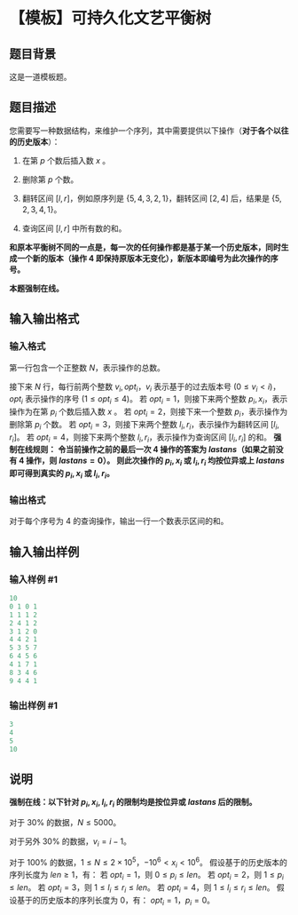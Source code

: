 # 【模板】可持久化文艺平衡树

## 题目背景

这是一道模板题。

## 题目描述

您需要写一种数据结构，来维护一个序列，其中需要提供以下操作（**对于各个以往的历史版本**）：

1. 在第 $p$ 个数后插入数 $x$ 。

2. 删除第 $p$ 个数。

3. 翻转区间 $[l,r]$，例如原序列是 $\{5,4,3,2,1\}$，翻转区间 $[2,4]$ 后，结果是 $\{5,2,3,4,1\}$。

4. 查询区间 $[l,r]$ 中所有数的和。

**和原本平衡树不同的一点是，每一次的任何操作都是基于某一个历史版本，同时生成一个新的版本（操作 $4$ 即保持原版本无变化），新版本即编号为此次操作的序号。**

**本题强制在线。**

## 输入输出格式

### 输入格式

第一行包含一个正整数 $N$，表示操作的总数。

接下来 $N$ 行，每行前两个整数 $v_i,opt_i$，$v_i$ 表示基于的过去版本号 $(0\le v_i<i)$，$opt_i$ 表示操作的序号 $(1\le opt_i\le 4)$。 若 $opt_i=1$，则接下来两个整数 $p_i,x_i$，表示操作为在第 $p_i$ 个数后插入数 $x$ 。 若 $opt_i=2$，则接下来一个整数 $p_i$，表示操作为删除第 $p_i$ 个数。 若 $opt_i=3$，则接下来两个整数 $l_i,r_i$，表示操作为翻转区间 $[l_i,r_i]$。 若 $opt_i=4$，则接下来两个整数 $l_i,r_i$，表示操作为查询区间 $[l_i,r_i]$ 的和。 **强制在线规则：** **令当前操作之前的最后一次 $4$ 操作的答案为 $lastans$（如果之前没有 $4$ 操作，则 $lastans=0$）。** **则此次操作的 $p_i,x_i$ 或 $l_i,r_i$ 均按位异或上 $lastans$ 即可得到真实的 $p_i,x_i$ 或 $l_i,r_i$。**

### 输出格式

对于每个序号为 $4$ 的查询操作，输出一行一个数表示区间的和。

## 输入输出样例

### 输入样例 #1

```cpp
10
0 1 0 1
1 1 1 2
2 4 1 2
3 1 2 0
4 4 2 1
5 3 5 7
6 4 5 6
4 1 7 1
8 3 4 6
9 4 4 1
```


### 输出样例 #1

```cpp
3
4
5
10
```


## 说明

**强制在线：以下针对 $p_i,x_i,l_i,r_i$ 的限制均是按位异或 $lastans$ 后的限制。**

对于 $30\%$ 的数据，$N\le 5000$。

对于另外 $30\%$ 的数据，$v_i=i-1$。

对于 $100\%$ 的数据，$1\le N\le 2\times 10^5$，$-10^6<x_i<10^6$。 假设基于的历史版本的序列长度为 $len\ge 1$，有： 若 $opt_i=1$，则 $0\le p_i\le len$。 若 $opt_i=2$，则 $1\le p_i\le len$。 若 $opt_i=3$，则 $1\le l_i\le r_i\le len$。 若 $opt_i=4$，则 $1\le l_i\le r_i\le len$。 假设基于的历史版本的序列长度为 $0$，有： $opt_i=1$，$p_i=0$。

